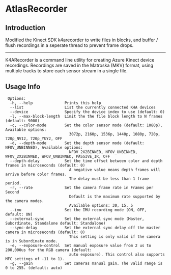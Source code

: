 # AtlasRecorder

## Introduction

Modified the Kinect SDK k4arecorder to write files in blocks, and buffer / flush recordings
in a seperate thread to prevent frame drops.

-----

K4ARecorder is a command line utility for creating Azure Kinect device recordings. Recordings are saved in the Matroska (MKV) format,
using multiple tracks to store each sensor stream in a single file.

## Usage Info

```
 Options:
  -h, --help              Prints this help
  --list                  List the currently connected K4A devices
  --device                Specify the device index to use (default: 0)
  -l, --max-block-length  Limit the the file block length to N frames (default: 9000)
  -c, --color-mode        Set the color sensor mode (default: 1080p), Available options:
                            3072p, 2160p, 1536p, 1440p, 1080p, 720p, 720p_NV12, 720p_YUY2, OFF
  -d, --depth-mode        Set the depth sensor mode (default: NFOV_UNBINNED), Available options:
                            NFOV_2X2BINNED, NFOV_UNBINNED, WFOV_2X2BINNED, WFOV_UNBINNED, PASSIVE_IR, OFF
  --depth-delay           Set the time offset between color and depth frames in microseconds (default: 0)
                            A negative value means depth frames will arrive before color frames.
                            The delay must be less than 1 frame period.
  -r, --rate              Set the camera frame rate in Frames per Second
                            Default is the maximum rate supported by the camera modes.
                            Available options: 30, 15, 5
  --imu                   Set the IMU recording mode (ON, OFF, default: ON)
  --external-sync         Set the external sync mode (Master, Subordinate, Standalone default: Standalone)
  --sync-delay            Set the external sync delay off the master camera in microseconds (default: 0)
                            This setting is only valid if the camera is in Subordinate mode.
  -e, --exposure-control  Set manual exposure value from 2 us to 200,000us for the RGB camera (default: 
                            auto exposure). This control also supports MFC settings of -11 to 1).
  -g, --gain              Set cameras manual gain. The valid range is 0 to 255. (default: auto)
```
